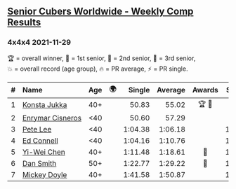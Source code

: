 <style>table {white-space: nowrap;}</style>
<link rel="stylesheet" type="text/css" href="/scw-comp/css/flags.css" />

## [Senior Cubers Worldwide - Weekly Comp Results](/scw-comp/results/)
### 4x4x4 2021-11-29

<span style="white-space: nowrap;">🏆 = overall winner</span>, <span style="white-space: nowrap;">🥇 = 1st senior</span>, <span style="white-space: nowrap;">🥈 = 2nd senior</span>, <span style="white-space: nowrap;">🥉 = 3rd senior</span>, <span style="white-space: nowrap;">💥 = overall record (age group)</span>, <span style="white-space: nowrap;">🔥 = PR average</span>, <span style="white-space: nowrap;">⚡ = PR single</span>.

| # | Name | Age | 🌍 | Single | Average | Awards | Solve 1 | Solve 2 | Solve 3 | Solve 4 | Solve 5 | Video |
| :--: | :-- | :--: | :--: | --: | --: | :--: | --: | --: | --: | --: | --: | :-- |
| 1 | [Konsta Jukka](../../persons/konsta_jukka/444.md) | 40+ | <i class="flag flag-FI" /> | 50.83 | 55.02 | 🏆 🥇 | 50.83 | 1:00.57 | 1:05.17 | 53.20 | 51.29 | [Desktop](https://www.facebook.com/events/293852429335502/permalink/302254311828647) / [Mobile](https://m.facebook.com/events/293852429335502?view=permalink&id=302254311828647) |
| 2 | [Enrymar Cisneros](../../persons/enrymar_cisneros/444.md) | <40 | <i class="flag flag-VE" /> | 50.60 | 57.29 |  | 57.61 | 56.27 | 57.98 | 1:03.95 | 50.60 | [Desktop](https://www.facebook.com/events/293852429335502/permalink/302405575146854) / [Mobile](https://m.facebook.com/events/293852429335502?view=permalink&id=302405575146854) |
| 3 | [Pete Lee](../../persons/pete_lee/444.md) | <40 | <i class="flag flag-GB" /> | 1:04.38 | 1:06.18 |  | 1:04.43 | 1:05.70 | 1:08.41 | 1:04.38 | 1:17.79 | [Desktop](https://www.facebook.com/events/293852429335502/permalink/297867612267317) / [Mobile](https://m.facebook.com/events/293852429335502?view=permalink&id=297867612267317) |
| 4 | [Ed Connell](../../persons/ed_connell/444.md) | <40 | <i class="flag flag-IE" /> | 1:04.16 | 1:10.76 |  | 1:04.94 | 1:18.54 | 1:04.16 | 1:23.17 | 1:08.79 | [Desktop](https://www.facebook.com/events/293852429335502/permalink/302024405184971) / [Mobile](https://m.facebook.com/events/293852429335502?view=permalink&id=302024405184971) |
| 5 | [Yi-Wei Chen](../../persons/yi_wei_chen/444.md) | 40+ | <i class="flag flag-TW" /> | 1:11.48 | 1:18.61 | 🥈 | 1:36.23 | 1:11.48 | 1:13.01 | 1:25.28 | 1:17.53 | [Desktop](https://www.facebook.com/events/293852429335502/permalink/300177285369683) / [Mobile](https://m.facebook.com/events/293852429335502?view=permalink&id=300177285369683) |
| 6 | [Dan Smith](../../persons/dan_smith/444.md) | 50+ | <i class="flag flag-US" /> | 1:22.77 | 1:29.22 | 🥉 | 1:22.77 | 1:28.38 | 1:32.86 | 1:47.14 | 1:26.41 | [Desktop](https://www.facebook.com/events/293852429335502/permalink/302300808490664) / [Mobile](https://m.facebook.com/events/293852429335502?view=permalink&id=302300808490664) |
| 7 | [Mickey Doyle](../../persons/mickey_doyle/444.md) | 40+ | <i class="flag flag-US" /> | 1:41.58 | 1:50.87 |  | 1:43.94 | 1:41.58 | 2:07.08 | DNS | DNS | [Desktop](https://www.facebook.com/events/293852429335502/permalink/302201261833952) / [Mobile](https://m.facebook.com/events/293852429335502?view=permalink&id=302201261833952) |

<!-- Global site tag (gtag.js) - Google Analytics -->
<script async src="https://www.googletagmanager.com/gtag/js?id=UA-86348435-3"></script>
<script>window.dataLayer = window.dataLayer || []; function gtag() {dataLayer.push(arguments);} gtag('js', new Date()); gtag('config', 'UA-86348435-3');</script>
